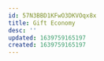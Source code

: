 ```yaml
---
id: 57N3BBD1KFwO3DKVOqx8x
title: Gift Economy
desc: ''
updated: 1639759165197
created: 1639759165197
---
```


